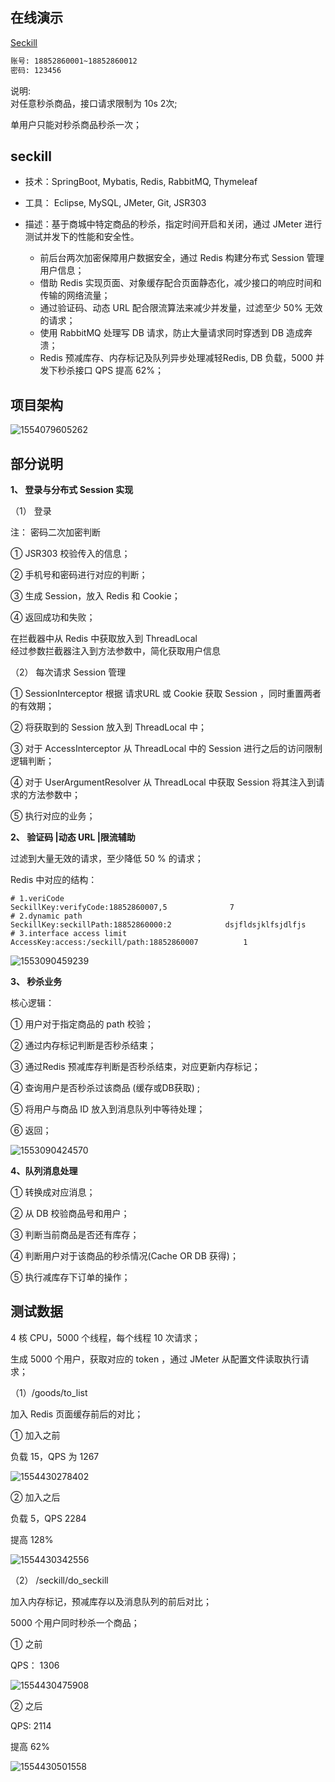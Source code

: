 ## 在线演示

[Seckill](http://seckill.janh80.com)

```html
账号: 18852860001~18852860012
密码: 123456
```

说明:   
对任意秒杀商品，接口请求限制为 10s 2次;      

单用户只能对秒杀商品秒杀一次；  



## seckill
- 技术：SpringBoot, Mybatis, Redis, RabbitMQ, Thymeleaf 

- 工具： Eclipse, MySQL, JMeter, Git, JSR303

- 描述：基于商城中特定商品的秒杀，指定时间开启和关闭，通过 JMeter 进行测试并发下的性能和安全性。    

  - 前后台两次加密保障用户数据安全，通过 Redis 构建分布式 Session 管理用户信息；
  - 借助 Redis 实现页面、对象缓存配合页面静态化，减少接口的响应时间和传输的网络流量；
  - 通过验证码、动态 URL 配合限流算法来减少并发量，过滤至少 50% 无效的请求；
  - 使用 RabbitMQ 处理写 DB 请求，防止大量请求同时穿透到 DB 造成奔溃；
  - Redis 预减库存、内存标记及队列异步处理减轻Redis, DB 负载，5000 并发下秒杀接口 QPS 提高 62%；



## 项目架构

![1554079605262](assets/1554079605262.png)




## 部分说明
**1、 登录与分布式 Session 实现**  

（1） 登录

注： 密码二次加密判断

① JSR303 校验传入的信息；

② 手机号和密码进行对应的判断；

③ 生成 Session，放入 Redis 和 Cookie；

④ 返回成功和失败；

在拦截器中从 Redis 中获取放入到 ThreadLocal  
经过参数拦截器注入到方法参数中，简化获取用户信息  



（2） 每次请求 Session 管理

① SessionInterceptor 根据 请求URL 或 Cookie 获取 Session ，同时重置两者的有效期；

② 将获取到的 Session 放入到 ThreadLocal 中；

③ 对于 AccessInterceptor 从 ThreadLocal 中的 Session 进行之后的访问限制逻辑判断；

④ 对于 UserArgumentResolver 从 ThreadLocal 中获取 Session 将其注入到请求的方法参数中；

⑤ 执行对应的业务；





**2、 验证码 |动态 URL |限流辅助**

过滤到大量无效的请求，至少降低 50 % 的请求；

Redis 中对应的结构：

```shell
# 1.veriCode
SeckillKey:verifyCode:18852860007,5              7
# 2.dynamic path
SeckillKey:seckillPath:18852860000:2			dsjfldsjklfsjdlfjs
# 3.interface access limit
AccessKey:access:/seckill/path:18852860007          1
```

![1553090459239](../../Java%E7%A7%92%E6%9D%80/mymiaosha/assets/1553090459239.png)



**3、 秒杀业务**

核心逻辑：

① 用户对于指定商品的 path 校验；

② 通过内存标记判断是否秒杀结束；

③ 通过Redis 预减库存判断是否秒杀结束，对应更新内存标记；

④ 查询用户是否秒杀过该商品 (缓存或DB获取) ;

⑤ 将用户与商品 ID 放入到消息队列中等待处理；

⑥ 返回；

![1553090424570](assets/1553090424570.png)

**4、队列消息处理**

① 转换成对应消息；

② 从 DB 校验商品号和用户；

③ 判断当前商品是否还有库存；

④ 判断用户对于该商品的秒杀情况(Cache OR DB 获得)；

⑤ 执行减库存下订单的操作；





## 测试数据

4 核 CPU，5000 个线程，每个线程 10 次请求；

生成 5000 个用户，获取对应的 token ，通过 JMeter 从配置文件读取执行请求；



（1）/goods/to_list

加入 Redis 页面缓存前后的对比；



① 加入之前

负载 15，QPS 为 1267

![1554430278402](assets/1554430278402.png)

② 加入之后

负载 5，QPS 2284

提高 128%

![1554430342556](assets/1554430342556.png)



（2） /seckill/do_seckill

加入内存标记，预减库存以及消息队列的前后对比；

5000 个用户同时秒杀一个商品；

① 之前

QPS： 1306

![1554430475908](assets/1554430475908.png)



② 之后

QPS: 2114

提高 62%

![1554430501558](assets/1554430501558.png)





